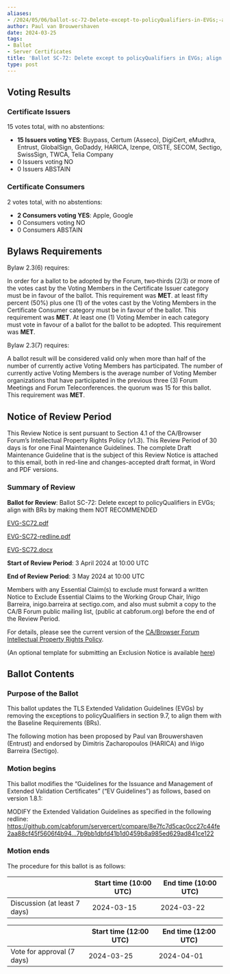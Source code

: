 ```yaml
---
aliases:
- /2024/05/06/ballot-sc-72-Delete-except-to-policyQualifiers-in-EVGs;-align-with-BRs-by-making-them-NOT-RECOMMENDED
author: Paul van Brouwershaven 
date: 2024-03-25
tags:
- Ballot
- Server Certificates
title: 'Ballot SC-72: Delete except to policyQualifiers in EVGs; align with BRs by making them NOT RECOMMENDED'
type: post
---
```


## Voting Results

### Certificate Issuers

15 votes total, with no abstentions:

- **15 Issuers voting YES**: Buypass, Certum (Asseco), DigiCert, eMudhra, Entrust, GlobalSign, GoDaddy, HARICA, Izenpe, OISTE, SECOM, Sectigo, SwissSign, TWCA, Telia Company
- 0 Issuers voting NO
- 0 Issuers ABSTAIN

### Certificate Consumers

2 votes total, with no abstentions:

- **2 Consumers voting YES**: Apple, Google
- 0 Consumers voting NO
- 0 Consumers ABSTAIN

## Bylaws Requirements

Bylaw 2.3(6) requires:

In order for a ballot to be adopted by the Forum, two‐thirds (2/3) or more of the votes cast by the Voting Members in the Certificate Issuer category must be in favour of the ballot. This requirement was **MET**.
at least fifty percent (50%) plus one (1) of the votes cast by the Voting Members in the Certificate Consumer category must be in favour of the ballot. This requirement was **MET**.
At least one (1) Voting Member in each category must vote in favour of a ballot for the ballot to be adopted. This requirement was **MET**.

Bylaw 2.3(7) requires:

A ballot result will be considered valid only when more than half of the number of currently active Voting Members has participated. The number of currently active Voting Members is the average number of Voting Member organizations that have participated in the previous three (3) Forum Meetings and Forum Teleconferences.
the quorum was 15 for this ballot. This requirement was **MET**.

## Notice of Review Period

This Review Notice is sent pursuant to Section 4.1 of the CA/Browser Forum’s Intellectual Property Rights Policy (v1.3). This Review Period of 30 days is for one Final Maintenance Guidelines. The complete Draft Maintenance Guideline that is the subject of this Review Notice is attached to this email, both in red-line and changes-accepted draft format, in Word and PDF versions.

### Summary of Review

**Ballot for Review**: Ballot SC-72: Delete except to policyQualifiers in EVGs; align with BRs by making them NOT RECOMMENDED

[EVG-SC72.pdf](CA-Browser-Forum-EV-Guidelines-2.0.1.pdf)

[EVG-SC72-redline.pdf](CA-Browser-Forum-EV-Guidelines-2.0.1-redlined.pdf)

[EVG-SC72.docx](CA-Browser-Forum-EV-Guidelines-2.0.1.docx)

**Start of Review Period**: 3 April 2024 at 10:00 UTC

**End of Review Period**: 3 May 2024 at 10:00 UTC

Members with any Essential Claim(s) to exclude must forward a written Notice to Exclude Essential Claims to the Working Group Chair, Iñigo Barreira, inigo.barreira at sectigo.com, and also must submit a copy to the CA/B Forum public mailing list, (public at cabforum.org) before the end of the Review Period.

For details, please see the current version of the [CA/Browser Forum Intellectual Property Rights Policy](/uploads/CABF-IPR-Policy-v.1.3_4APR18.pdf).

(An optional template for submitting an Exclusion Notice is available [here](/uploads/Template-for-Exclusion-Notice.pdf))

## Ballot Contents

### Purpose of the Ballot

This ballot updates the TLS Extended Validation Guidelines (EVGs) by removing the exceptions to policyQualifiers in section 9.7, to align them with the Baseline Requirements (BRs).

The following motion has been proposed by Paul van Brouwershaven (Entrust) and endorsed by Dimitris Zacharopoulos (HARICA) and Iñigo Barreira (Sectigo).

### Motion begins

This ballot modifies the “Guidelines for the Issuance and Management of Extended Validation Certificates” (“EV Guidelines”) as follows, based on version 1.8.1:

MODIFY the Extended Validation Guidelines as specified in the following redline: https://github.com/cabforum/servercert/compare/8e7fc7d5cac0cc27c44fe2aa88cf45f5606f4b94...7b9bb1dbfd41b1d0459b8a985ed629ad841ce122 

### Motion ends

The procedure for this ballot is as follows:


|                                     | Start time (10:00 UTC) | End time (10:00 UTC) |
| ----------------------------------- | --------------------- | ------------------- |
| Discussion (at least 7 days)        | 2024-03-15            | 2024-03-22          |


|                                     | Start time (12:00 UTC) | End time (12:00 UTC) |
| ----------------------------------- | --------------------- | ------------------- |
| Vote for approval (7 days)          | 2024-03-25            | 2024-04-01         |
